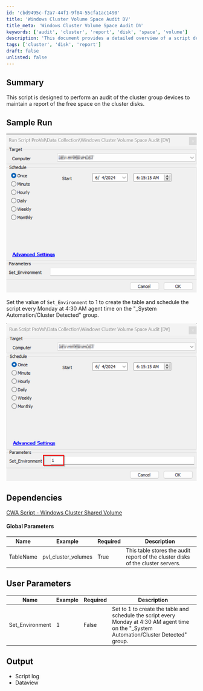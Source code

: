 ```yaml
---
id: 'cbd9495c-f2a7-44f1-9f84-55cfa1ac1490'
title: 'Windows Cluster Volume Space Audit DV'
title_meta: 'Windows Cluster Volume Space Audit DV'
keywords: ['audit', 'cluster', 'report', 'disk', 'space', 'volume']
description: 'This document provides a detailed overview of a script designed to audit cluster group devices, focusing on maintaining a report of free space on cluster disks. It includes sample runs, dependencies, global parameters, user parameters, and expected outputs.'
tags: ['cluster', 'disk', 'report']
draft: false
unlisted: false
---
```


## Summary

This script is designed to perform an audit of the cluster group devices to maintain a report of the free space on the cluster disks.

## Sample Run

![Sample Run Image](../../../static/img/Windows-Cluster-Volume-Space-Audit-DV/image_1.png)

Set the value of `Set_Environment` to 1 to create the table and schedule the script every Monday at 4:30 AM agent time on the "_System Automation/Cluster Detected" group.

![Sample Run Image](../../../static/img/Windows-Cluster-Volume-Space-Audit-DV/image_2.png)

## Dependencies

[CWA Script - Windows Cluster Shared Volume](<./Windows Cluster Shared Volume Autofix,Ticket.md>)

#### Global Parameters

| Name      | Example              | Required | Description                                                                 |
|-----------|----------------------|----------|-----------------------------------------------------------------------------|
| TableName | pvl_cluster_volumes   | True     | This table stores the audit report of the cluster disks of the cluster servers. |

## User Parameters

| Name            | Example | Required | Description                                                                                                         |
|-----------------|---------|----------|---------------------------------------------------------------------------------------------------------------------|
| Set_Environment  | 1       | False    | Set to 1 to create the table and schedule the script every Monday at 4:30 AM agent time on the "_System Automation/Cluster Detected" group. |

## Output

- Script log
- Dataview



